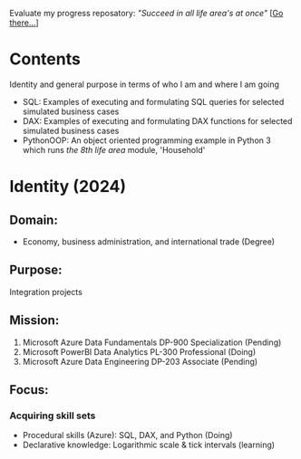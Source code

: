 Evaluate my progress reposatory: _"Succeed in all life area's at once"_ [[Go there...](https://www.basravelli.nl/)]

# Contents
Identity and general purpose in terms of who I am and where I am going
- SQL: Examples of executing and formulating SQL queries for selected simulated business cases
- DAX: Examples of executing and formulating DAX functions for selected simulated business cases
- PythonOOP: An object oriented programming example in Python 3 which runs _the 8th life area_ module, 'Household'

# Identity (2024)
## Domain: 
- Economy, business administration, and international trade (Degree)

## Purpose:
Integration projects

## Mission: 
1. Microsoft Azure Data Fundamentals DP-900 Specialization (Pending)
2. Microsoft PowerBI Data Analytics PL-300 Professional (Doing)
3. Microsoft Azure Data Engineering DP-203 Associate (Pending)

## Focus: 
### Acquiring skill sets 
- Procedural skills (Azure): SQL, DAX, and Python (Doing)
- Declarative knowledge: Logarithmic scale & tick intervals (learning)



